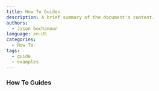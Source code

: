 ```yaml
---
title: How To Guides
description: A brief summary of the document's content.
authors:
  - Jason Gochanour
language: en-US
categories:
  - How To
tags:
  - guide
  - examples
---
```


### How To Guides